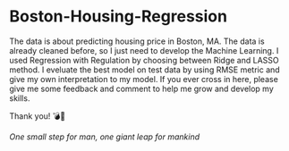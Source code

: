 # Boston-Housing-Regression

The data is about predicting housing price in Boston, MA. The data is already cleaned before, so I just need to develop the Machine Learning. I used Regression with Regulation by choosing between Ridge and LASSO method. I eveluate the best model on test data by using RMSE metric and give my own interpretation to my model. If you ever cross in here, please give me some feedback and comment to help me grow and develop my skills. 


Thank you! :bomb::triumph:

_One small step for man, one giant leap for mankind_


